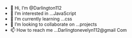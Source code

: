 - 👋 Hi, I’m @Darlington112
- 👀 I’m interested in ...JavaScript 
- 🌱 I’m currently learning ...css
- 💞️ I’m looking to collaborate on ...projects
- 📫 How to reach me ...Darlingtonevelyn112@gmail
Com

<!---
Darlington112/Darlington112 is a ✨ special ✨ repository because its `README.md` (this file) appears on your GitHub profile.
You can click the Preview link to take a look at your changes.
--->
